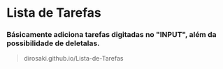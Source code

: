 # Lista de Tarefas

### Básicamente adiciona tarefas digitadas no "INPUT", além da possibilidade de deletalas.

> dirosaki.github.io/Lista-de-Tarefas
